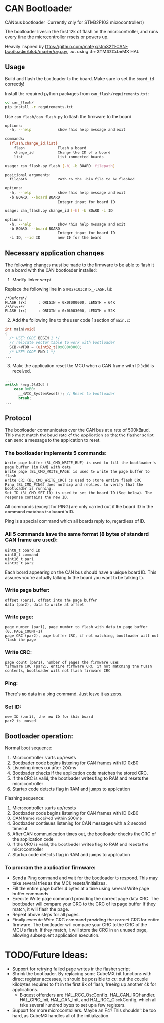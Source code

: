 # CAN Bootloader

CANbus bootloader (Currently only for STM32F103 microcontrollers)

The bootloader lives in the first 12k of flash on the microcontroller, and runs every time the microcontroller resets or powers up.

Heavily inspired by https://github.com/matejx/stm32f1-CAN-bootloader/blob/master/prg.py, but using the STM32CubeMX HAL

## Usage
Build and flash the bootloader to the board. Make sure to set the `board_id` correctly!

Install the required python packages from `can_flash/requirements.txt`:
```bash
cd can_flash/
pip install -r requirements.txt
```
Use `can_flash/can_flash.py` to flash the firmware to the board
```bash
options:
  -h, --help            show this help message and exit

commands:
  {flash,change_id,list}
    flash               Flash a board
    change_id           Change the ID of a board
    list                List connected boards

usage: can_flash.py flash [-h] -b BOARD [filepath]

positional arguments:
  filepath              Path to the .bin file to be flashed

options:
  -h, --help            show this help message and exit
  -b BOARD, --board BOARD
                        Integer input for board ID

usage: can_flash.py change_id [-h] -b BOARD -i ID

options:
  -h, --help            show this help message and exit
  -b BOARD, --board BOARD
                        Integer input for board ID
  -i ID, --id ID        new ID for the board

```

## Necessary application changes
The following changes must be made to the firmware to be able to flash it on a board with the CAN bootloader installed:
1. Modify linker script

  Replace the following line in `STM32F103C8Tx_FLASH.ld`:
  ```ld
  /*Before*/
  FLASH (rx)     : ORIGIN = 0x08000000, LENGTH = 64K
  /*After*/
  FLASH (rx)     : ORIGIN = 0x08003000, LENGTH = 52K
  ```
2. Add the following line to the user code 1 section of `main.c`:
  ```c
int main(void)
{
    /* USER CODE BEGIN 1 */
    // relocate vector table to work with bootloader
    SCB->VTOR = (uint32_t)0x08003000;
    /* USER CODE END 1 */
...
  ```
3. Make the application reset the MCU when a CAN frame with ID `0xB0` is received.
```c
...
switch (msg.StdId) {
    case 0xB0:
      __NVIC_SystemReset(); // Reset to bootloader
      break;
...
```
## Protocol
The bootloader communicates over the CAN bus at a rate of 500kBaud. This must match the baud rate of the application so that the flasher script can send a message to the application to reset.

### The bootloader implements 5 commands:

    Write page buffer (BL_CMD_WRITE_BUF) is used to fill the bootloader's page buffer (in RAM) with data
    Write page (BL_CMD_WRITE_PAGE) is used to write the page buffer to flash
    Write CRC (BL_CMD_WRITE_CRC) is used to store entire flash CRC
    Ping (BL_CMD_PING) does nothing and replies, to verify that the bootloader is running.
    Set ID (BL_CMD_SET_ID) is used to set the board ID (See below). The response contains the new ID.

All commands (except for PING) are only carried out if the board ID in the command matches the board's ID.

Ping is a special command which all boards reply to, regardless of ID.

### All 5 commands have the same format (8 bytes of standard CAN frame are used):

    uint8_t board ID
    uint8_t command
    uint16_t par1
    uint32_t par2

Each board appearing on the CAN bus should have a unique board ID. This assures you're actually talking to the board you want to be talking to.

### Write page buffer:

    offset (par1), offset into the page buffer
    data (par2), data to write at offset

### Write page:

    page number (par1), page number to flash with data in page buffer (0..PAGE_COUNT-1)
    page CRC (par2), page buffer CRC, if not matching, bootloader will not flash the page

### Write CRC:

    page count (par1), number of pages the firmware uses
    firmware CRC (par2), entire firmware CRC, if not matching the flash contents, bootloader will not flash firmware CRC

### Ping:

There's no data in a ping command. Just leave it as zeros.
    
### Set ID:
  
    new ID (par1), the new ID for this board
    par2 is unused

## Bootloader operation:
Normal boot sequence:
1. Microcontroller starts up/resets
2. Bootloader code begins listening for CAN frames with ID 0xB0
3. Listening times out after 200ms
4. Bootloader checks if the application code matches the stored CRC.
5. If the CRC is valid, the bootloader writes flag to RAM and resets the microcontroller
6. Startup code detects flag in RAM and jumps to application

Flashing sequence:
1. Microcontroller starts up/resets
2. Bootloader code begins listening for CAN frames with ID 0xB0
3. CAN frame received within 200ms
4. Bootloader continues listening for CAN messages with a 2 second timeout
5. After CAN communication times out, the bootloader checks the CRC of the application code
5. If the CRC is valid, the bootloader writes flag to RAM and resets the microcontroller
6. Startup code detects flag in RAM and jumps to application

### To program the application firmware:
- Send a Ping command and wait for the bootloader to respond. This may take several tries as the MCU resets/initializes.
- Fill the entire page buffer 4 bytes at a time using several Write page buffer commands.
- Execute Write page command providing the correct page data CRC. The bootloader will compare your CRC to the CRC of its page buffer. If they match, it will flash the page.
- Repeat above steps for all pages.
- Finally execute Write CRC command providing the correct CRC for entire firmware. The bootloader will compare your CRC to the CRC of the MCU's flash. If they match, it will store the CRC in an unused page, allowing subsequent application execution.


# TODO/Future Ideas:
- Support for retrying failed page writes in the flasher script
- Shrink the bootloader. By replacing some CubeMX init functions with direct register accesses, it should be possible to cut out the couple kilobytes required to fit in the first 8k of flash, freeing up another 4k for applications.
  - Biggest offenders are HAL_RCC_OscConfig, HAL_CAN_IRQHandler, HAL_GPIO_Init, HAL_CAN_Init, and HAL_RCC_ClockConfig, which all take several hundred bytes to set up a few registers.
- Support for more microcontrollers. Maybe an F4? This shouldn't be too hard, as CubeMX handles all of the initialization.


